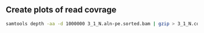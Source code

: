 ## Create plots of read covrage 
````bash
samtools depth -aa -d 1000000 3_1_N.aln-pe.sorted.bam | gzip > 3_1_N.coverage.txt.gz

